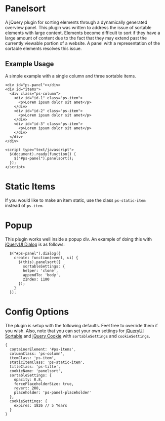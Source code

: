 # Panelsort
A jQuery plugin for sorting elements through a dynamically generated overview panel. This plugin was written to address the issue of sortable elements with large content. Elements become difficult to sort if they have a large amount of content due to the fact that they may extend past the currently viewable portion of a website. A panel with a representation of the sortable elements resolves this issue.

## Example Usage
A simple example with a single column and three sortable items.

    <div id="ps-panel"></div>
    <div id="items">
      <div class="ps-column">
        <div id="id-1" class="ps-item">
          <p>Lorem ipsum dolor sit amet</p>
        </div>
        <div id="id-2" class="ps-item">
          <p>Lorem ipsum dolor sit amet</p>
        </div>
        <div id="id-3" class="ps-item">
          <p>Lorem ipsum dolor sit amet</p>
        </div>
      </div>
    </div>
    
    <script type="text/javascript">
      $(document).ready(function() {
        $("#ps-panel").panelsort();
      });
    </script>
    
# Static Items
If you would like to make an item static, use the class `ps-static-item` instead of `ps-item`.

# Popup
This plugin works well inside a popup div. An example of doing this with [jQueryUI Dialog](http://jqueryui.com/demos/dialog/) is as follows:

      $("#ps-panel").dialog({
        create: function(event, ui) {
          $(this).panelsort({
            sortableSettings: {
            helper: 'clone',
            appendTo: 'body',
            zIndex: 1100
          });
        }
      });

# Config Options
The plugin is setup with the following defaults. Feel free to override them if you wish. Also, note that you can set your own settings for [jQueryUI Sortable](http://jqueryui.com/demos/sortable/) and [jQuery Cookie](https://github.com/carhartl/jquery-cookie) with `sortableSettings` and `cookieSettings`.

    {
      containerElement: '#ps-items',
      columnClass: 'ps-column',
      itemClass: 'ps-item',
      staticItemClass: 'ps-static-item',
      titleClass: 'ps-title',
      cookieName: 'panelsort',
      sortableSettings: {
        opacity: 0.8,
        forcePlaceholderSize: true,
        revert: 200,
        placeholder: 'ps-panel-placeholder'
      },
      cookieSettings: {
        expires: 1826 // 5 Years
      }
    }